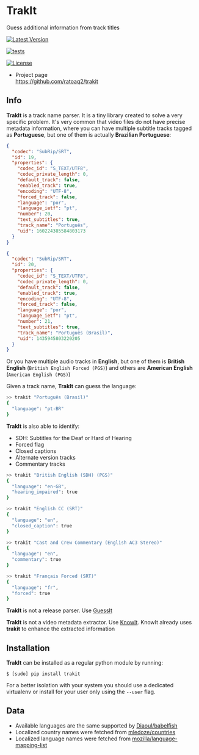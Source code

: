 # TrakIt
Guess additional information from track titles

[![Latest
Version](https://img.shields.io/pypi/v/trakit.svg)](https://pypi.python.org/pypi/trakit)

[![tests](https://github.com/ratoaq2/trakit/actions/workflows/test.yml/badge.svg)](https://github.com/ratoaq2/trakit/actions/workflows/test.yml)

[![License](https://img.shields.io/github/license/ratoaq2/trakit.svg)](https://github.com/ratoaq2/trakit/blob/master/LICENSE)

  - Project page  
    <https://github.com/ratoaq2/trakit>

## Info

**TrakIt** is a track name parser.
It is a tiny library created to solve a very specific problem.
It's very common that video files do not have precise metadata information, 
where you can have multiple subtitle tracks tagged as **Portuguese**, 
but one of them is actually **Brazilian Portuguese**:
```json lines
{
  "codec": "SubRip/SRT",
  "id": 19,
  "properties": {
    "codec_id": "S_TEXT/UTF8",
    "codec_private_length": 0,
    "default_track": false,
    "enabled_track": true,
    "encoding": "UTF-8",
    "forced_track": false,
    "language": "por",
    "language_ietf": "pt",
    "number": 20,
    "text_subtitles": true,
    "track_name": "Português",
    "uid": 160224385584803173
  }
}

{
  "codec": "SubRip/SRT",
  "id": 20,
  "properties": {
    "codec_id": "S_TEXT/UTF8",
    "codec_private_length": 0,
    "default_track": false,
    "enabled_track": true,
    "encoding": "UTF-8",
    "forced_track": false,
    "language": "por",
    "language_ietf": "pt",
    "number": 21,
    "text_subtitles": true,
    "track_name": "Português (Brasil)",
    "uid": 1435945803220205
  }
}
```
Or you have multiple audio tracks in **English**,
but one of them is **British English** (`British English Forced (PGS)`) and others are **American English**
(`American English (PGS)`)

Given a track name, **TrakIt** can guess the language:

```bash
>> trakit "Português (Brasil)"
{
  "language": "pt-BR"
}
```

**TrakIt** is also able to identify:
* SDH: Subtitles for the Deaf or Hard of Hearing
* Forced flag
* Closed captions
* Alternate version tracks
* Commentary tracks

```bash
>> trakit "British English (SDH) (PGS)"
{
  "language": "en-GB",
  "hearing_impaired": true
}

>> trakit "English CC (SRT)"
{
  "language": "en",
  "closed_caption": true
}

>> trakit "Cast and Crew Commentary (English AC3 Stereo)"
{
  "language": "en",
  "commentary": true
}

>> trakit "Français Forced (SRT)"
{
  "language": "fr",
  "forced": true
}
```

**TrakIt** is not a release parser. Use [GuessIt](https://github.com/guessit-io/guessit)

**TrakIt** is not a video metadata extractor.
Use [KnowIt](https://github.com/ratoaq2/knowit).
KnowIt already uses **trakit** to enhance the extracted information

## Installation

**TrakIt** can be installed as a regular python module by running:

    $ [sudo] pip install trakit

For a better isolation with your system you should use a dedicated
virtualenv or install for your user only using the `--user` flag.

## Data
* Available languages are the same supported by [Diaoul/babelfish](https://github.com/Diaoul/babelfish)
* Localized country names were fetched from [mledoze/countries](https://github.com/mledoze/countries)
* Localized language names were fetched from [mozilla/language-mapping-list](https://github.com/mozilla/language-mapping-list)
